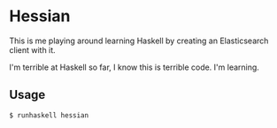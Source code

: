 # Hessian

This is me playing around learning Haskell by creating an
Elasticsearch client with it.

I'm terrible at Haskell so far, I know this is terrible code. I'm
learning.

## Usage

```
$ runhaskell hessian
```
